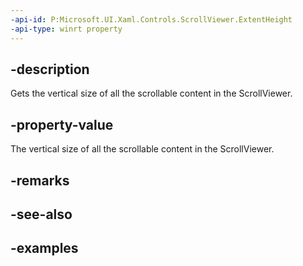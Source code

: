 ```yaml
---
-api-id: P:Microsoft.UI.Xaml.Controls.ScrollViewer.ExtentHeight
-api-type: winrt property
---
```


## -description

Gets the vertical size of all the scrollable content in the ScrollViewer.

## -property-value

The vertical size of all the scrollable content in the ScrollViewer.

## -remarks

## -see-also

## -examples

